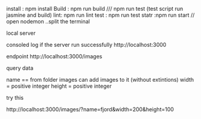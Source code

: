 install : npm install
Build : npm run build /// npm run test (test script run jasmine and build)
lint: npm run lint
test : npm run test
statr :npm run start // open nodemon ..split the terminal

local server

consoled log if the server run successfully
http://localhost:3000

endpoint 
http://localhost:3000/images

query data

name == from folder images can add images to it (without extintions)
width = positive integer
height = positive integer

try this

http://localhost:3000/images/?name=fjord&width=200&height=100